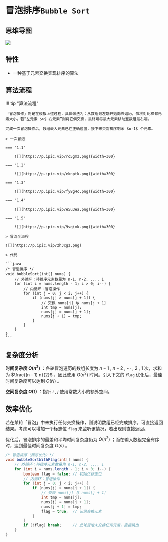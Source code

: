 # 冒泡排序`Bubble Sort`

## 思维导图

![](https://p.ipic.vip/5hjjby.png)

## 特性

- 一种基于元素交换实现排序的算法

## 算法流程

!!! tip "算法流程"

    「冒泡操作」则是在模拟上述过程，具体做法为：从数组最左端开始向右遍历，依次对比相邻元素大小，若“左元素 $>$ 右元素”则将它俩交换，最终可将最大元素移动至数组最右端。

    完成一次冒泡操作后，数组最大元素已在正确位置，接下来只需排序剩余 $n-1$ 个元素。
    
    > 一次冒泡
    
    === "1.1"
    
        ![](https://p.ipic.vip/ro5gmz.png){width=300}
        
    === "1.2"
    
        ![](https://p.ipic.vip/eknptk.png){width=300}
        
    === "1.3"
    
        ![](https://p.ipic.vip/fy8g4c.png){width=300}
        
    === "1.4"
    
        ![](https://p.ipic.vip/e5u3ea.png){width=300}
        
    === "1.5"
    
        ![](https://p.ipic.vip/9vqixk.png){width=300}
        
    > 冒泡全流程
        
    ![](https://p.ipic.vip/zh3cgz.png)
    
    > 代码
    
    ```java
    /* 冒泡排序 */
    void bubbleSort(int[] nums) {
        // 外循环：待排序元素数量为 n-1, n-2, ..., 1
        for (int i = nums.length - 1; i > 0; i--) {
            // 内循环：冒泡操作
            for (int j = 0; j < i; j++) {
                if (nums[j] > nums[j + 1]) {
                    // 交换 nums[j] 与 nums[j + 1]
                    int tmp = nums[j];
                    nums[j] = nums[j + 1];
                    nums[j + 1] = tmp;
                }
            }
        }
    }
    ```
    
## 复杂度分析

**时间复杂度 $O(n^2)$** ：各轮冒泡遍历的数组长度为 $n - 1$ , $n - 2$ , $\cdots$ , $2$ , $1$ 次，求和为 $\frac{(n - 1) n}{2}$ ，因此使用 $O(n^2)$ 时间。引入下文的 `flag` 优化后，最佳时间复杂度可以达到 $O(N)$ 。

**空间复杂度 $O(1)$** ：指针 $i$ , $j$ 使用常数大小的额外空间。

## 效率优化

若在某轮「冒泡」中未执行任何交换操作，则说明数组已经完成排序，可直接返回结果。考虑可以增加一个标志位 `flag` 来监听该情况，若出现则直接返回。

优化后，冒泡排序的最差和平均时间复杂度仍为 $O(n^2)$ ；而在输入数组完全有序时，达到最佳时间复杂度 $O(n)$ 。

```java
/* 冒泡排序（标志优化）*/
void bubbleSortWithFlag(int[] nums) {
    // 外循环：待排序元素数量为 n-1, n-2, ..., 1
    for (int i = nums.length - 1; i > 0; i--) {
        boolean flag = false; // 初始化标志位
        // 内循环：冒泡操作
        for (int j = 0; j < i; j++) {
            if (nums[j] > nums[j + 1]) {
                // 交换 nums[j] 与 nums[j + 1]
                int tmp = nums[j];
                nums[j] = nums[j + 1];
                nums[j + 1] = tmp;
                flag = true;  // 记录交换元素
            }
        }
        if (!flag) break;     // 此轮冒泡未交换任何元素，直接跳出
    }
}

```